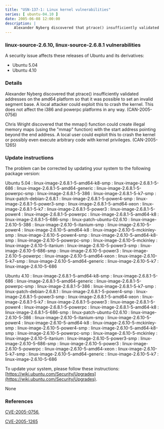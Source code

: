 ```yaml
---
title: "USN-137-1: Linux kernel vulnerabilities"
series: [ ubuntu-04.10 ]
date: 2005-06-08 12:00:00
description: |
    Alexander Nyberg discovered that ptrace() insufficiently validated addresses on the amd64 platform so that it was possible to set an invalid segment base. A local attacker could exploit this to crash the kernel. This does not affect the i386 and powerpc platforms in any way. (CAN-2005-0756)
--- 
```

 
### linux-source-2.6.10, linux-source-2.6.8.1 vulnerabilities

A security issue affects these releases of Ubuntu and its derivatives:

* Ubuntu 5.04
* Ubuntu 4.10

### Details

Alexander Nyberg discovered that ptrace() insufficiently validated addresses on the amd64 platform so that it was possible to set an invalid segment base. A local attacker could exploit this to crash the kernel. This does not affect the i386 and powerpc platforms in any way. (CAN-2005-0756)

Chris Wright discovered that the mmap() function could create illegal memory maps (using the &quot;mmap&quot; function) with the start address pointing beyond the end address. A local user could exploit this to crash the kernel or possibly even execute arbitrary code with kernel privileges. (CAN-2005-1265)

### Update instructions

The problem can be corrected by updating your system to the following package version:

Ubuntu 5.04
 : linux-image-2.6.8.1-5-amd64-k8-smp 
 : linux-image-2.6.8.1-5-686 
 : linux-image-2.6.8.1-5-amd64-generic 
 : linux-image-2.6.8.1-5-powerpc-smp 
 : linux-image-2.6.8.1-5-386 
 : linux-image-2.6.8.1-5-k7-smp 
 : linux-patch-debian-2.6.8.1 
 : linux-image-2.6.8.1-5-power4-smp 
 : linux-image-2.6.8.1-5-power3-smp 
 : linux-image-2.6.8.1-5-amd64-xeon 
 : linux-image-2.6.8.1-5-k7 
 : linux-image-2.6.8.1-5-power3 
 : linux-image-2.6.8.1-5-power4 
 : linux-image-2.6.8.1-5-powerpc 
 : linux-image-2.6.8.1-5-amd64-k8 
 : linux-image-2.6.8.1-5-686-smp 
 : linux-patch-ubuntu-02.6.10 
 : linux-image-2.6.10-5-386 
 : linux-image-2.6.10-5-itanium-smp 
 : linux-image-2.6.10-5-power4 
 : linux-image-2.6.10-5-amd64-k8 
 : linux-image-2.6.10-5-mckinley-smp 
 : linux-image-2.6.10-5-power4-smp 
 : linux-image-2.6.10-5-amd64-k8-smp 
 : linux-image-2.6.10-5-powerpc-smp 
 : linux-image-2.6.10-5-mckinley 
 : linux-image-2.6.10-5-itanium 
 : linux-image-2.6.10-5-power3-smp 
 : linux-image-2.6.10-5-686-smp 
 : linux-image-2.6.10-5-power3 
 : linux-image-2.6.10-5-powerpc 
 : linux-image-2.6.10-5-amd64-xeon 
 : linux-image-2.6.10-5-k7-smp 
 : linux-image-2.6.10-5-amd64-generic 
 : linux-image-2.6.10-5-k7 
 : linux-image-2.6.10-5-686 

Ubuntu 4.10
 : linux-image-2.6.8.1-5-amd64-k8-smp 
 : linux-image-2.6.8.1-5-686 
 : linux-image-2.6.8.1-5-amd64-generic 
 : linux-image-2.6.8.1-5-powerpc-smp 
 : linux-image-2.6.8.1-5-386 
 : linux-image-2.6.8.1-5-k7-smp 
 : linux-patch-debian-2.6.8.1 
 : linux-image-2.6.8.1-5-power4-smp 
 : linux-image-2.6.8.1-5-power3-smp 
 : linux-image-2.6.8.1-5-amd64-xeon 
 : linux-image-2.6.8.1-5-k7 
 : linux-image-2.6.8.1-5-power3 
 : linux-image-2.6.8.1-5-power4 
 : linux-image-2.6.8.1-5-powerpc 
 : linux-image-2.6.8.1-5-amd64-k8 
 : linux-image-2.6.8.1-5-686-smp 
 : linux-patch-ubuntu-02.6.10 
 : linux-image-2.6.10-5-386 
 : linux-image-2.6.10-5-itanium-smp 
 : linux-image-2.6.10-5-power4 
 : linux-image-2.6.10-5-amd64-k8 
 : linux-image-2.6.10-5-mckinley-smp 
 : linux-image-2.6.10-5-power4-smp 
 : linux-image-2.6.10-5-amd64-k8-smp 
 : linux-image-2.6.10-5-powerpc-smp 
 : linux-image-2.6.10-5-mckinley 
 : linux-image-2.6.10-5-itanium 
 : linux-image-2.6.10-5-power3-smp 
 : linux-image-2.6.10-5-686-smp 
 : linux-image-2.6.10-5-power3 
 : linux-image-2.6.10-5-powerpc 
 : linux-image-2.6.10-5-amd64-xeon 
 : linux-image-2.6.10-5-k7-smp 
 : linux-image-2.6.10-5-amd64-generic 
 : linux-image-2.6.10-5-k7 
 : linux-image-2.6.10-5-686 

To update your system, please follow these instructions: [https://wiki.ubuntu.com/Security/Upgrades](https://wiki.ubuntu.com/Security/Upgrades).

None

### References

 [CVE-2005-0756](http://people.ubuntu.com/~ubuntu-security/cve/CVE-2005-0756), 

 [CVE-2005-1265](http://people.ubuntu.com/~ubuntu-security/cve/CVE-2005-1265)
 
